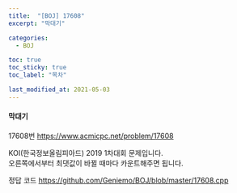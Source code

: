 ```yaml
---
title:  "[BOJ] 17608"
excerpt: "막대기"

categories:
  - BOJ

toc: true
toc_sticky: true
toc_label: "목차"

last_modified_at: 2021-05-03
---
```


#### 막대기

17608번 <https://www.acmicpc.net/problem/17608>

KOI(한국정보올림피아드) 2019 1차대회 문제입니다.<br>
오른쪽에서부터 최댓값이 바뀔 때마다 카운트해주면 됩니다.

정답 코드 <https://github.com/Geniemo/BOJ/blob/master/17608.cpp>